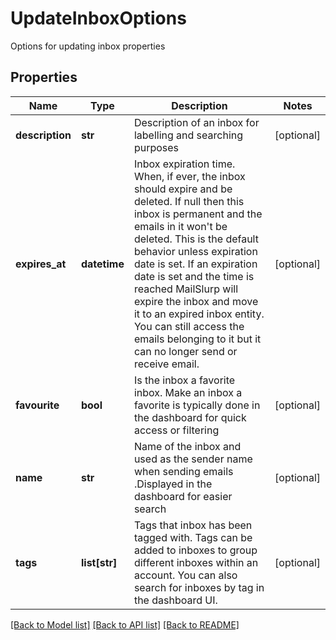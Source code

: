 # UpdateInboxOptions

Options for updating inbox properties
## Properties
Name | Type | Description | Notes
------------ | ------------- | ------------- | -------------
**description** | **str** | Description of an inbox for labelling and searching purposes | [optional] 
**expires_at** | **datetime** | Inbox expiration time. When, if ever, the inbox should expire and be deleted. If null then this inbox is permanent and the emails in it won&#39;t be deleted. This is the default behavior unless expiration date is set. If an expiration date is set and the time is reached MailSlurp will expire the inbox and move it to an expired inbox entity. You can still access the emails belonging to it but it can no longer send or receive email. | [optional] 
**favourite** | **bool** | Is the inbox a favorite inbox. Make an inbox a favorite is typically done in the dashboard for quick access or filtering | [optional] 
**name** | **str** | Name of the inbox and used as the sender name when sending emails .Displayed in the dashboard for easier search | [optional] 
**tags** | **list[str]** | Tags that inbox has been tagged with. Tags can be added to inboxes to group different inboxes within an account. You can also search for inboxes by tag in the dashboard UI. | [optional] 

[[Back to Model list]](../README#documentation-for-models) [[Back to API list]](../README#documentation-for-api-endpoints) [[Back to README]](../README)


